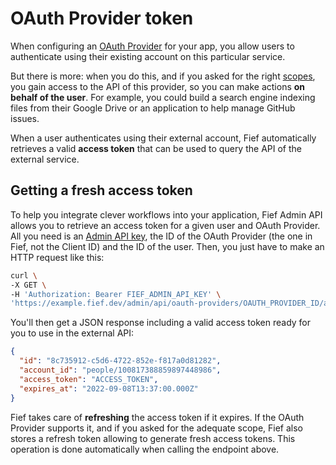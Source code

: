 # OAuth Provider token

When configuring an [OAuth Provider](../getting-started/oauth-providers.md) for your app, you allow users to authenticate using their existing account on this particular service.

But there is more: when you do this, and if you asked for the right [scopes](../getting-started/oauth-providers.md#scopes), you gain access to the API of this provider, so you can make actions **on behalf of the user**. For example, you could build a search engine indexing files from their Google Drive or an application to help manage GitHub issues.

When a user authenticates using their external account, Fief automatically retrieves a valid **access token** that can be used to query the API of the external service.

## Getting a fresh access token

To help you integrate clever workflows into your application, Fief Admin API allows you to retrieve an access token for a given user and OAuth Provider. All you need is an [Admin API key](../getting-started/api-keys.md), the ID of the OAuth Provider (the one in Fief, not the Client ID) and the ID of the user. Then, you just have to make an HTTP request like this:

```bash
curl \
-X GET \
-H 'Authorization: Bearer FIEF_ADMIN_API_KEY' \
'https://example.fief.dev/admin/api/oauth-providers/OAUTH_PROVIDER_ID/access-token/USER_ID'
```

You'll then get a JSON response including a valid access token ready for you to use in the external API:

```json
{
  "id": "8c735912-c5d6-4722-852e-f817a0d81282",
  "account_id": "people/100817388859897448986",
  "access_token": "ACCESS_TOKEN",
  "expires_at": "2022-09-08T13:37:00.000Z"
}
```

Fief takes care of **refreshing** the access token if it expires. If the OAuth Provider supports it, and if you asked for the adequate scope, Fief also stores a refresh token allowing to generate fresh access tokens. This operation is done automatically when calling the endpoint above.
